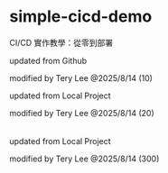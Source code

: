 # simple-cicd-demo

CI/CD 實作教學：從零到部署



updated from Github

modified by Tery Lee @2025/8/14 (10)



updated from Local Project

modified by Tery Lee @2025/8/14 (20)


######
updated from Local Project

modified by Tery Lee @2025/8/14 (300)

